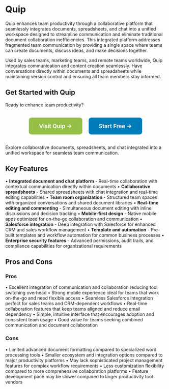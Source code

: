 # Quip

Quip enhances team productivity through a collaborative platform that seamlessly integrates documents, spreadsheets, and chat into a unified workspace designed to streamline communication and eliminate traditional document collaboration inefficiencies. This integrated platform addresses fragmented team communication by providing a single space where teams can create documents, discuss ideas, and make decisions together.

Used by sales teams, marketing teams, and remote teams worldwide, Quip integrates communication and content creation seamlessly. Have conversations directly within documents and spreadsheets while maintaining version control and ensuring all team members stay informed.

## Get Started with Quip

Ready to enhance team productivity?

<div style="text-align: center; margin: 2rem 0;">
  <a href="https://quip.com" target="_blank" rel="noopener noreferrer" style="display: inline-block; background: #96BF47; color: white; padding: 1rem 2rem; text-decoration: none; border-radius: 8px; font-weight: 600; font-size: 1.1rem; margin-right: 1rem;">Visit Quip →</a>
  <a href="https://quip.com/signup" target="_blank" rel="noopener noreferrer" style="display: inline-block; background: #007cba; color: white; padding: 1rem 2rem; text-decoration: none; border-radius: 8px; font-weight: 600; font-size: 1.1rem;">Start Free →</a>
</div>

Explore collaborative documents, spreadsheets, and chat integrated into a unified workspace for seamless team communication.

## Key Features

• **Integrated document and chat platform** - Real-time collaboration with contextual communication directly within documents
• **Collaborative spreadsheets** - Shared spreadsheets with chat integration and real-time editing capabilities
• **Team room organization** - Structured team spaces with organized conversations and shared document libraries
• **Real-time editing and commenting** - Simultaneous document editing with inline discussions and decision tracking
• **Mobile-first design** - Native mobile apps optimized for on-the-go collaboration and communication
• **Salesforce integration** - Deep integration with Salesforce for enhanced CRM and sales workflow management
• **Template and automation** - Pre-built templates and workflow automation for common business processes
• **Enterprise security features** - Advanced permissions, audit trails, and compliance capabilities for organizational requirements

## Pros and Cons

### Pros
• Excellent integration of communication and collaboration reducing tool switching overhead
• Strong mobile experience ideal for teams that work on-the-go and need flexible access
• Seamless Salesforce integration perfect for sales teams and CRM-dependent workflows
• Real-time collaboration features that keep teams aligned and reduce email dependency
• Simple, intuitive interface that encourages adoption and consistent team usage
• Good value for teams seeking combined communication and document collaboration

### Cons
• Limited advanced document formatting compared to specialized word processing tools
• Smaller ecosystem and integration options compared to major productivity platforms
• May lack sophisticated project management features for complex workflow requirements
• Less customization flexibility compared to more comprehensive collaboration platforms
• Feature development pace may be slower compared to larger productivity tool vendors